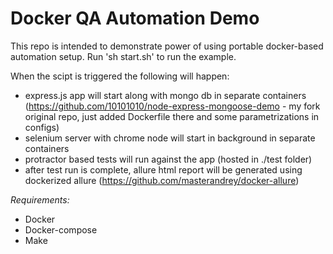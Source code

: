 # Docker QA Automation Demo

This repo is intended to demonstrate power of using portable docker-based automation setup. 
Run 'sh start.sh' to run the example.

When the scipt is triggered the following will happen:
- express.js app will start along with mongo db in separate containers (https://github.com/10101010/node-express-mongoose-demo - my fork original repo, just added Dockerfile there and some parametrizations in configs)
- selenium server with chrome node will start in background in separate containers
- protractor based tests will run against the app (hosted in ./test folder)
- after test run is complete, allure html report will be generated using dockerized allure (https://github.com/masterandrey/docker-allure)

*Requirements:*
- Docker
- Docker-compose
- Make

